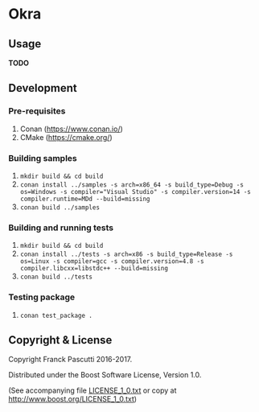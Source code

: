 # Okra

## Usage

**TODO**

## Development

### Pre-requisites
1. Conan (https://www.conan.io/)
1. CMake (https://cmake.org/)

### Building samples
1. `mkdir build && cd build`
1. `conan install ../samples -s arch=x86_64 -s build_type=Debug -s os=Windows -s compiler="Visual Studio" -s compiler.version=14 -s compiler.runtime=MDd --build=missing`
1. `conan build ../samples`

### Building and running tests
1. `mkdir build && cd build`
1. `conan install ../tests -s arch=x86 -s build_type=Release -s os=Linux -s compiler=gcc -s compiler.version=4.8 -s compiler.libcxx=libstdc++ --build=missing`
1. `conan build ../tests`

### Testing package
1. `conan test_package .`

## Copyright & License

Copyright Franck Pascutti 2016-2017.

Distributed under the Boost Software License, Version 1.0.

(See accompanying file [LICENSE\_1\_0.txt](LICENSE_1_0.txt) or copy at http://www.boost.org/LICENSE_1_0.txt)
